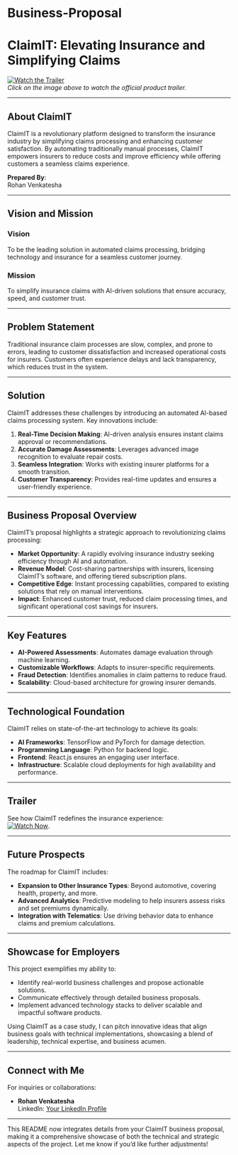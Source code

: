 # Business-Proposal

# **ClaimIT: Elevating Insurance and Simplifying Claims**

[![Watch the Trailer](https://img.youtube.com/vi/LUPpjWrDW38/0.jpg)](https://youtu.be/LUPpjWrDW38?feature=shared)  
*Click on the image above to watch the official product trailer.*

---

## **About ClaimIT**

ClaimIT is a revolutionary platform designed to transform the insurance industry by simplifying claims processing and enhancing customer satisfaction. By automating traditionally manual processes, ClaimIT empowers insurers to reduce costs and improve efficiency while offering customers a seamless claims experience.

**Prepared By**:  
Rohan Venkatesha

---

## **Vision and Mission**

### **Vision**  
To be the leading solution in automated claims processing, bridging technology and insurance for a seamless customer journey.

### **Mission**  
To simplify insurance claims with AI-driven solutions that ensure accuracy, speed, and customer trust.

---

## **Problem Statement**

Traditional insurance claim processes are slow, complex, and prone to errors, leading to customer dissatisfaction and increased operational costs for insurers. Customers often experience delays and lack transparency, which reduces trust in the system.

---

## **Solution**

ClaimIT addresses these challenges by introducing an automated AI-based claims processing system. Key innovations include:

1. **Real-Time Decision Making**: AI-driven analysis ensures instant claims approval or recommendations.  
2. **Accurate Damage Assessments**: Leverages advanced image recognition to evaluate repair costs.  
3. **Seamless Integration**: Works with existing insurer platforms for a smooth transition.  
4. **Customer Transparency**: Provides real-time updates and ensures a user-friendly experience.

---

## **Business Proposal Overview**

ClaimIT’s proposal highlights a strategic approach to revolutionizing claims processing:

- **Market Opportunity**: A rapidly evolving insurance industry seeking efficiency through AI and automation.  
- **Revenue Model**: Cost-sharing partnerships with insurers, licensing ClaimIT’s software, and offering tiered subscription plans.  
- **Competitive Edge**: Instant processing capabilities, compared to existing solutions that rely on manual interventions.  
- **Impact**: Enhanced customer trust, reduced claim processing times, and significant operational cost savings for insurers.

---

## **Key Features**

- **AI-Powered Assessments**: Automates damage evaluation through machine learning.  
- **Customizable Workflows**: Adapts to insurer-specific requirements.  
- **Fraud Detection**: Identifies anomalies in claim patterns to reduce fraud.  
- **Scalability**: Cloud-based architecture for growing insurer demands.  

---

## **Technological Foundation**

ClaimIT relies on state-of-the-art technology to achieve its goals:

- **AI Frameworks**: TensorFlow and PyTorch for damage detection.  
- **Programming Language**: Python for backend logic.  
- **Frontend**: React.js ensures an engaging user interface.  
- **Infrastructure**: Scalable cloud deployments for high availability and performance.

---

## **Trailer**

See how ClaimIT redefines the insurance experience:  
[![Watch Now](https://img.youtube.com/vi/LUPpjWrDW38/0.jpg)](https://youtu.be/LUPpjWrDW38?feature=shared).

---

## **Future Prospects**

The roadmap for ClaimIT includes:

- **Expansion to Other Insurance Types**: Beyond automotive, covering health, property, and more.  
- **Advanced Analytics**: Predictive modeling to help insurers assess risks and set premiums dynamically.  
- **Integration with Telematics**: Use driving behavior data to enhance claims and premium calculations.  

---

## **Showcase for Employers**

This project exemplifies my ability to:

- Identify real-world business challenges and propose actionable solutions.  
- Communicate effectively through detailed business proposals.  
- Implement advanced technology stacks to deliver scalable and impactful software products.  

Using ClaimIT as a case study, I can pitch innovative ideas that align business goals with technical implementations, showcasing a blend of leadership, technical expertise, and business acumen.

---

## **Connect with Me**

For inquiries or collaborations:

- **Rohan Venkatesha**  
  LinkedIn: [Your LinkedIn Profile](https://www.linkedin.com/in/rohan-venkatesha/)

---

This README now integrates details from your ClaimIT business proposal, making it a comprehensive showcase of both the technical and strategic aspects of the project. Let me know if you’d like further adjustments!
